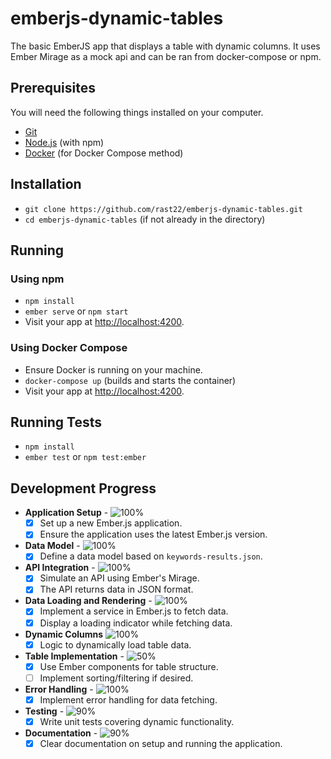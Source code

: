 # emberjs-dynamic-tables

The basic EmberJS app that displays a table with dynamic columns. It uses Ember Mirage as a mock api and can be ran from docker-compose or npm. 

## Prerequisites

You will need the following things installed on your computer.

* [Git](https://git-scm.com/)
* [Node.js](https://nodejs.org/) (with npm)
* [Docker](https://www.docker.com/) (for Docker Compose method)

## Installation

* `git clone https://github.com/rast22/emberjs-dynamic-tables.git` 
* `cd emberjs-dynamic-tables` (if not already in the directory)

## Running 

### Using npm

* `npm install`
*  `ember serve` or `npm start`
* Visit your app at [http://localhost:4200](http://localhost:4200).

### Using Docker Compose

* Ensure Docker is running on your machine.
* `docker-compose up` (builds and starts the container)
* Visit your app at [http://localhost:4200](http://localhost:4200).

## Running Tests

* `npm install`
*  `ember test` or `npm test:ember`

## Development Progress

- **Application Setup** - ![100%](https://progress-bar.dev/100) 
  - [x] Set up a new Ember.js application. 
  - [x] Ensure the application uses the latest Ember.js version.

- **Data Model** - ![100%](https://progress-bar.dev/100)
  - [x] Define a data model based on `keywords-results.json`.

- **API Integration** - ![100%](https://progress-bar.dev/100)
  - [x] Simulate an API using Ember's Mirage.
  - [x] The API returns data in JSON format.

- **Data Loading and Rendering** - ![100%](https://progress-bar.dev/100)
  - [x] Implement a service in Ember.js to fetch data.
  - [x] Display a loading indicator while fetching data.

- **Dynamic Columns** ![100%](https://progress-bar.dev/100)
  - [x] Logic to dynamically load table data.

- **Table Implementation** - ![50%](https://progress-bar.dev/50)
  - [x] Use Ember components for table structure.
  - [ ] Implement sorting/filtering if desired.

- **Error Handling** - ![100%](https://progress-bar.dev/100)
  - [x] Implement error handling for data fetching.

- **Testing** - ![90%](https://progress-bar.dev/90)
  - [x] Write unit tests covering dynamic functionality.

- **Documentation** - ![90%](https://progress-bar.dev/90)
  - [x] Clear documentation on setup and running the application.
